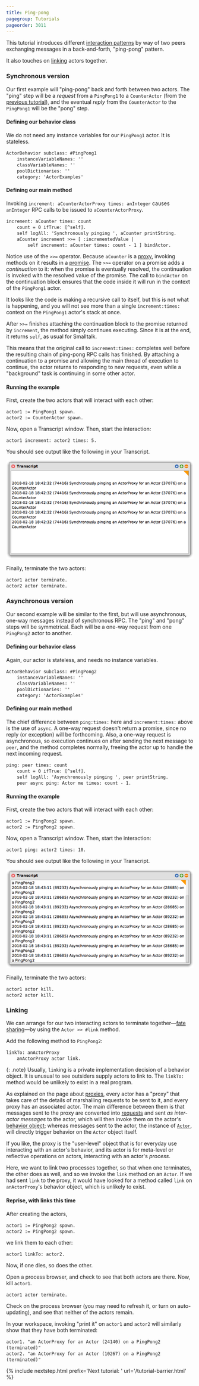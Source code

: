 ```yaml
---
title: Ping-pong
pagegroup: Tutorials
pageorder: 3011
---
```


This tutorial introduces different
[interaction patterns](proxies.html#interaction-patterns) by way of
two peers exchanging messages in a back-and-forth, "ping-pong"
pattern.

It also touches on [linking](links-and-monitors.html) actors together.

### Synchronous version

Our first example will "ping-pong" back and forth between two actors.
The "ping" step will be a *request* from a `PingPong1` to a
`CounterActor` (from the [previous tutorial](tutorial-counter.html)),
and the eventual *reply* from the `CounterActor` to the `PingPong1`
will be the "pong" step.

#### Defining our behavior class

We do not need any instance variables for our `PingPong1` actor. It is
stateless.

```smalltalk
ActorBehavior subclass: #PingPong1
    instanceVariableNames: ''
    classVariableNames: ''
    poolDictionaries: ''
    category: 'ActorExamples'
```

#### Defining our main method

Invoking `increment: aCounterActorProxy times: anInteger` causes
`anInteger` RPC calls to be issued to `aCounterActorProxy`.

```smalltalk
increment: aCounter times: count
    count = 0 ifTrue: [^self].
    self logAll: 'Synchronously pinging ', aCounter printString.
    aCounter increment >>= [ :incrementedValue |
        self increment: aCounter times: count - 1 ] bindActor.
```

Notice use of the `>>=` operator. Because `aCounter` is a
[proxy](proxies.html), invoking methods on it results in a
[promise](promises.html). The `>>=` operator on a promise adds a
*continuation* to it: when the promise is eventually resolved, the
continuation is invoked with the resolved value of the promise. The
call to `bindActor` on the continuation block ensures that the code
inside it will run in the context of the `PingPong1` actor.

It looks like the code is making a recursive call to itself, but this
is not what is happening, and you will not see more than a single
`increment:times:` context on the `PingPong1` actor's stack at once.

After `>>=` finishes attaching the continuation block to the promise
returned by `increment`, the method simply continues executing. Since
it is at the end, it returns `self`, as usual for Smalltalk.

This means that the original call to `increment:times:` completes well
before the resulting chain of ping-pong RPC calls has finished. By
attaching a continuation to a promise and allowing the main thread of
execution to continue, the actor returns to responding to new
requests, even while a "background" task is continuing in some other
actor.

#### Running the example

First, create the two actors that will interact with each other:

```smalltalk
actor1 := PingPong1 spawn.
actor2 := CounterActor spawn.
```

Now, open a Transcript window. Then, start the interaction:

```smalltalk
actor1 increment: actor2 times: 5.
```

You should see output like the following in your Transcript.

![Transcript PingPong1](<img/Transcript PingPong1.png>)

Finally, terminate the two actors:

```smalltalk
actor1 actor terminate.
actor2 actor terminate.
```

### Asynchronous version

Our second example will be similar to the first, but will use
asynchronous, one-way messages instead of synchronous RPC. The "ping"
and "pong" steps will be symmetrical. Each will be a one-way request
from one `PingPong2` actor to another.

#### Defining our behavior class

Again, our actor is stateless, and needs no instance variables.

```smalltalk
ActorBehavior subclass: #PingPong2
    instanceVariableNames: ''
    classVariableNames: ''
    poolDictionaries: ''
    category: 'ActorExamples'
```

#### Defining our main method

The chief difference between `ping:times:` here and `increment:times:`
above is the use of `async`. A one-way request doesn't return a
promise, since no reply (or exception) will be forthcoming. Also, a
one-way request is asynchronous, so execution continues on after
sending the next message to `peer`, and the method completes normally,
freeing the actor up to handle the next incoming request.

```smalltalk
ping: peer times: count
    count = 0 ifTrue: [^self].
    self logAll: 'Asynchronously pinging ', peer printString.
    peer async ping: Actor me times: count - 1.
```

#### Running the example

First, create the two actors that will interact with each other:

```smalltalk
actor1 := PingPong2 spawn.
actor2 := PingPong2 spawn.
```

Now, open a Transcript window. Then, start the interaction:

```smalltalk
actor1 ping: actor2 times: 10.
```

You should see output like the following in your Transcript.

![Transcript PingPong2](<img/Transcript PingPong2.png>)

Finally, terminate the two actors:

```smalltalk
actor1 actor kill.
actor2 actor kill.
```

### Linking

We can arrange for our two interacting actors to terminate
together—[fate sharing](links-and-monitors.html#handling-link-activation)—by
using the `Actor >> #link` method.

Add the following method to `PingPong2`:

```smalltalk
linkTo: anActorProxy
    anActorProxy actor link.
```

{: .note}
Usually, `link`ing is a private implementation decision of a behavior
object. It is unusual to see outsiders supply actors to link to. The
`linkTo:` method would be unlikely to exist in a real program.

As explained on the page about
[proxies](proxies.html#switching-between-an-actor-and-its-actorproxy),
every actor has a "proxy" that takes care of the details of
marshalling requests to be sent to it, and every proxy has an
associated actor. The main difference between them is that messages
sent to the proxy are converted into [requests](requests.html) and
sent *as inter-actor messages* to the actor, which will then invoke
them on the actor's [behavior object](behaviors.html); whereas
messages sent to the actor, the instance of [`Actor`](processes.html),
will directly trigger behavior on the `Actor` object itself.

If you like, the proxy is the "user-level" object that is for everyday
use interacting with an actor's behavior, and its actor is for
meta-level or reflective operations on actors, interacting with an
actor's *process*.

Here, we want to link two processes together, so that when one
terminates, the other does as well, and so we invoke the `link` method
on an `Actor`. If we had sent `link` to the proxy, it would have
looked for a method called `link` on `anActorProxy`'s behavior object,
which is unlikely to exist.

#### Reprise, with links this time

After creating the actors,

```smalltalk
actor1 := PingPong2 spawn.
actor2 := PingPong2 spawn.
```

we link them to each other:

```smalltalk
actor1 linkTo: actor2.
```

Now, if one dies, so does the other.

Open a process browser, and check to see that both actors are there.
Now, kill `actor1`.

```smalltalk
actor1 actor terminate.
```

Check on the process browser (you may need to refresh it, or turn on
auto-updating), and see that neither of the actors remain.

In your workspace, invoking "print it" on `actor1` and `actor2` will
similarly show that they have both terminated:

```smalltalk
actor1. "an ActorProxy for an Actor (24140) on a PingPong2 (terminated)"
actor2. "an ActorProxy for an Actor (10267) on a PingPong2 (terminated)"
```

{% include nextstep.html prefix='Next tutorial: ' url='/tutorial-barrier.html' %}
